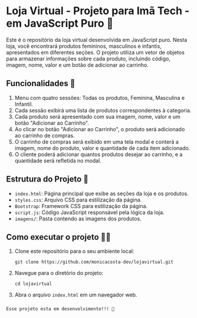 # Loja Virtual - Projeto para Imã Tech -  em JavaScript Puro 🎯

Este é o repositório da loja virtual desenvolvida em JavaScript puro. Nesta loja, você encontrará produtos femininos, masculinos e infantis, apresentados em diferentes seções. O projeto utiliza um vetor de objetos para armazenar informações sobre cada produto, incluindo código, imagem, nome, valor e um botão de adicionar ao carrinho.

## Funcionalidades 💾

1. Menu com quatro sessões: Todas os produtos, Feminina, Masculina e Infantil.
2. Cada sessão exibirá uma lista de produtos correspondentes à categoria.
3. Cada produto será apresentado com sua imagem, nome, valor e um botão "Adicionar ao Carrinho".
4. Ao clicar no botão "Adicionar ao Carrinho", o produto será adicionado ao carrinho de compras.
5. O carrinho de compras será exibido em uma tela modal e conterá a imagem, nome do produto, valor e quantidade de cada item adicionado.
6. O cliente poderá adicionar quantos produtos desejar ao carrinho, e a quantidade será refletida no modal.

## Estrutura do Projeto 📁

- `index.html`: Página principal que exibe as seções da loja e os produtos.
- `styles.css`: Arquivo CSS para estilização da página.
- `Bootstrap`: Framework CSS para estilização da página.
- `script.js`: Código JavaScript responsável pela lógica da loja.
- `imagens/`: Pasta contendo as imagens dos produtos.

## Como executar o projeto 👩‍💻

1. Clone este repositório para o seu ambiente local:
   ```
   git clone https://github.com/monicacosta-dev/lojavirtual.git
   ```

2. Navegue para o diretório do projeto:
   ```
   cd lojavirtual
   ```

3. Abra o arquivo `index.html` em um navegador web.

### 
    Esse projeto esta em desenvolvimento!!! 🚧


